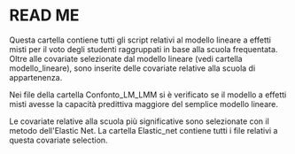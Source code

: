 # READ ME

Questa cartella contiene tutti gli script relativi al modello lineare a effetti misti per il voto degli studenti raggruppati
in base alla scuola frequentata. 
Oltre alle covariate selezionate dal modello lineare (vedi cartella modello_lineare), sono inserite delle 
covariate relative alla scuola di appartenenza. 

Nei file della cartella Confonto_LM_LMM si è verificato se il modello a effetti misti avesse la capacità predittiva
maggiore del semplice modello lineare. 

Le covariate relative alla scuola più significative sono selezionate con il metodo dell'Elastic Net. 
La cartella Elastic_net contiene tutti i file relativi a questa covariate selection.


